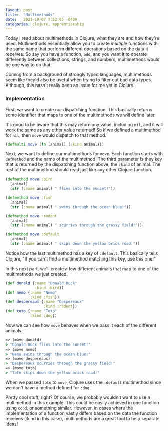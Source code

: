 ```yaml
---
layout: post
title:  "Mutlimethods"
date:   2021-10-07 7:52:05 -0400
categories: clojure, apprenticeship
---
```


Today I read about multimethods in Clojure, what they are and how they're used. 
Mutlimethods essentially allow you to create _multiple_ functions with the same
name that perform different operations based on the data it receives. So say
you have a function, `add`, and you want it to operate differently between 
collections, strings, and numbers, multimethods would be one way to do that.

Coming from a background of strongly typed languages, multimethods seem like 
they'd also be useful when trying to filter out bad data types. Although, this 
hasn't really been an issue for me yet in Clojure. 

### Implementation

First, we want to create our dispatching function. This basically returns some
identifier that maps to one of the multimethods we will define later.

It's good to be aware that this may return any value, including `nil`, and it 
will work the same as any other value returned! So if we defined a multimethod 
for `nil`, then `move` would dispatch to that method.

````clojure
(defmulti move (fn [animal] (:kind animal)))
````

Next, we want to define our multimethods for `move`. Each function starts with
`defmethod` and the name of the multimethod. The third parameter is they key
that is returned by the dispatching function above, the `:kind` of animal. The
rest of the multimethod should read just like any other Clojure function.

````clojure
(defmethod move :bird 
  [animal]
  (str (:name animal) " flies into the sunset!"))

(defmethod move :fish 
  [animal] 
  (str (:name animal) " swims through the ocean blue!"))

(defmethod move :rodent
  [animal]
  (str (:name animal) " scurries through the grassy field!"))

(defmethod move :default
  [animal]
  (str (:name animal) " skips down the yellow brick road!"))
````

Notice how the last multimethod has a key of `:default`. This basically tells
Clojure, "If you can't find a multimethod matching this key, use this one!"

In this next part, we'll create a few different animals that map to one of the 
multimethods we just created.

````clojure
(def donald {:name "Donald Duck"
             :kind :bird})
(def nemo {:name "Nemo"
           :kind :fish})
(def despereaux {:name "Despereaux"
                 :kind :rodent})
(def toto {:name "Toto"
           :kind :dog})
````

Now we can see how `move` behaves when we pass it each of the different animals.

````clojure
=> (move donald)
> "Donald Duck flies into the sunset!"
=> (move nemo)
> "Nemo swims through the ocean blue!"
=> (move despereaux)
> "Despereaux scurries through the grassy field!"
=> (move toto)
> "Toto skips down the yellow brick road!"
````

When we passed `toto` to `move`, Clojure uses the `:default` multimethod since
we don't have a method defined for `:dog`.

Pretty cool stuff, right? Of course, we probably wouldn't want to use a multimethod in
this example. This could be easily achieved in one function using `cond`, or
something similar. However, in cases where the implementation of a function 
vastly differs based on the data the function receives (:kind in this case), 
multimethods are a great tool to help separate ideas!
